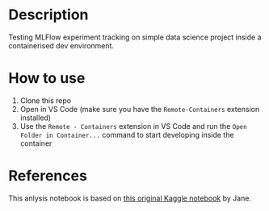 # Description
Testing MLFlow experiment tracking on simple data science project inside a containerised dev environment.

# How to use
1. Clone this repo
1. Open in VS Code (make sure you have the `Remote-Containers` extension installed)
1. Use the `Remote - Containers` extension in VS Code and run the `Open Folder in Container...` command to start developing inside the container

# References
This anlysis notebook is based on [this original Kaggle notebook](https://www.kaggle.com/code/jchen2186/machine-learning-with-iris-dataset/notebook) by Jane.